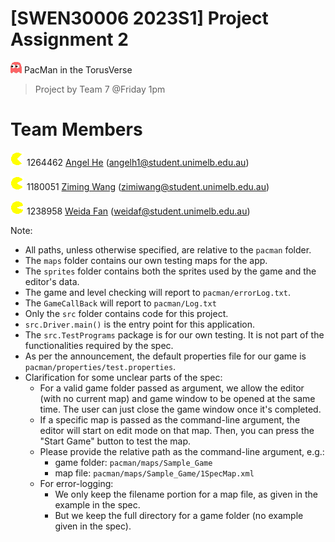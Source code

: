 # [SWEN30006 2023S1] Project Assignment 2
![PacMan](pacman/sprites/ghost_0.gif)
PacMan in the TorusVerse
> Project by Team 7 @Friday 1pm

# Team Members
![PacMan](pacman/sprites/pacpix_0.gif) 1264462 [Angel He](https://github.com/7angel4) (<angelh1@student.unimelb.edu.au>)

![PacMan](pacman/sprites/pacpix_1.gif) 1180051 [Ziming Wang](https://github.com/Ziming-W) (<zimiwang@student.unimelb.edu.au>)

![PacMan](pacman/sprites/pacpix_2.gif) 1238958 [Weida Fan](https://github.com/Vaida12345) (<weidaf@student.unimelb.edu.au>)


Note:
* All paths, unless otherwise specified, are relative to the `pacman` folder.
* The `maps` folder contains our own testing maps for the app.
* The `sprites` folder contains both the sprites used by the game and the editor's data.
* The game and level checking will report to `pacman/errorLog.txt`.
* The `GameCallBack` will report to `pacman/Log.txt`
* Only the `src` folder contains code for this project.
* `src.Driver.main()` is the entry point for this application.
* The `src.TestPrograms` package is for our own testing. It is not part of the functionalities required by the spec.
* As per the announcement, the default properties file for our game is `pacman/properties/test.properties`.
* Clarification for some unclear parts of the spec:
  * For a valid game folder passed as argument, we allow the editor (with no current map) and game window to be opened at the same time. The user can just close the game window once it's completed.
  * If a specific map is passed as the command-line argument, the editor will start on edit mode on that map. Then, you can press the "Start Game" button to test the map.
  * Please provide the relative path as the command-line argument, e.g.:
    * game folder: `pacman/maps/Sample_Game`
    * map file: `pacman/maps/Sample_Game/1SpecMap.xml`
  * For error-logging:
    * We only keep the filename portion for a map file, as given in the example in the spec.
    * But we keep the full directory for a game folder (no example given in the spec).